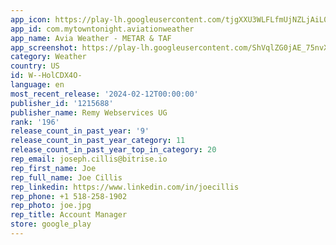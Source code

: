 ```yaml
---
app_icon: https://play-lh.googleusercontent.com/tjgXXU3WLFLfmUjNZLjAiL03mcdpgduoVN8MKJ0JzVftBZNlgRXIX3viu6XpH2oB1dw
app_id: com.mytowntonight.aviationweather
app_name: Avia Weather - METAR & TAF
app_screenshot: https://play-lh.googleusercontent.com/ShVqlZG0jAE_75nvXGl-CP6u1eufJlhFKhmgcJzqpOJ5PFYlfQuIg0s6ascDjyibQWc
category: Weather
country: US
id: W--HolCDX4O-
language: en
most_recent_release: '2024-02-12T00:00:00'
publisher_id: '1215688'
publisher_name: Remy Webservices UG
rank: '196'
release_count_in_past_year: '9'
release_count_in_past_year_category: 11
release_count_in_past_year_top_in_category: 20
rep_email: joseph.cillis@bitrise.io
rep_first_name: Joe
rep_full_name: Joe Cillis
rep_linkedin: https://www.linkedin.com/in/joecillis
rep_phone: +1 518-258-1902
rep_photo: joe.jpg
rep_title: Account Manager
store: google_play
---
```

